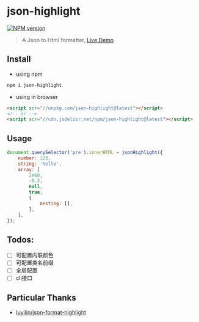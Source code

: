 # json-highlight
[![NPM version](https://img.shields.io/npm/v/json-highlight.svg)](https://npmjs.org/package/json-highlight)
> A Json to Html formatter, [Live Demo](https://bowencool.github.io/json-highlight/)

## Install
 - using npm
``` bash
npm i json-highlight
```
 - using in browser
``` html
<script scr="//unpkg.com/json-highlight@latest"></script>
<!-- or -->
<script scr="//cdn.jsdelivr.net/npm/json-highlight@latest"></script>
```

## Usage
``` js
document.querySelector('pre').innerHTML = jsonHighlight({
	number: 123,
	string: 'hello',
	array: [
		2e60,
		-0.2,
		null,
		true,
		{
			nesting: [],
		},
	],
});
```

## Todos:
 - [ ] 可配置内联颜色
 - [ ] 可配置类名前缀
 - [ ] 全局配置
 - [ ] cli接口

## Particular Thanks

- [luyilin/json-format-highlight](https://github.com/luyilin/json-format-highlight)
